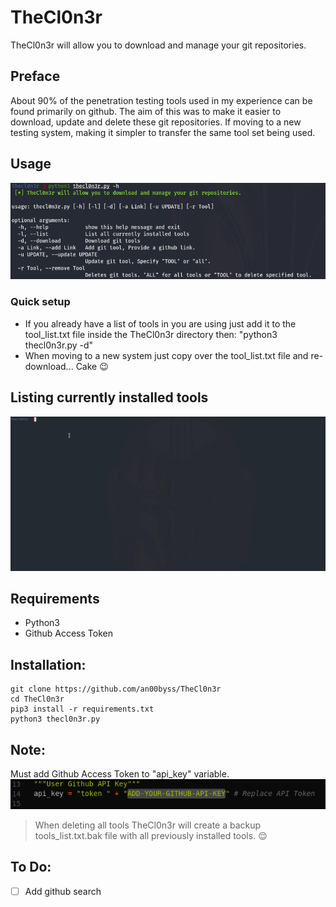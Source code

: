 # TheCl0n3r
TheCl0n3r will allow you to download and manage your git repositories.

## Preface
About 90% of the penetration testing tools used in my experience can be found primarily on github. The aim of this was to make it easier to download, update and delete these git repositories. If moving to a new testing system, making it simpler to transfer the same tool set being used.

## Usage
![](screenshots/options.png)

### Quick setup
* If you already have a list of tools in you are using just add it to the tool_list.txt file inside the TheCl0n3r directory then: "python3 thecl0n3r.py -d"
* When moving to a new system just copy over the tool_list.txt file and re-download... Cake :wink:

## Listing currently installed tools
![](screenshots/s1.gif)

## Requirements
* Python3
* Github Access Token


## Installation:
```
git clone https://github.com/an00byss/TheCl0n3r
cd TheCl0n3r
pip3 install -r requirements.txt
python3 thecl0n3r.py
```
## Note:
Must add Github Access Token to "api_key" variable.
![](screenshots/apikey.png)

> When deleting all tools TheCl0n3r will create a backup tools_list.txt.bak file with all previously installed tools. :relieved:

## To Do:
- [ ] Add github search